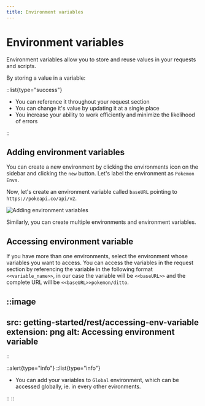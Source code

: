 ```yaml
---
title: Environment variables
---
```


# Environment variables

Environment variables allow you to store and reuse values in your requests and scripts.

By storing a value in a variable:

::list{type="success"}

- You can reference it throughout your request section
- You can change it's value by updating it at a single place
- You increase your ability to work efficiently and minimize the likelihood of errors

::

## Adding environment variables

You can create a new environment by clicking the environments icon on the sidebar and clicking the `new` button. Let's label the environment as `Pokemon Envs`.

Now, let's create an environment variable called `baseURL` pointing to `https://pokeapi.co/api/v2`.

![Adding environment variables](/images/getting-started/rest/adding-env-variables.gif)

Similarly, you can create multiple environments and environment variables.

## Accessing environment variable

If you have more than one environments, select the environment whose variables you want to access. You can access the variables in the request section by referencing the variable in the following format `<<variable_name>>`, in our case the variable will be `<<baseURL>>` and the complete URL will be `<<baseURL>>pokemon/ditto`.

::image
---
src: getting-started/rest/accessing-env-variable
extension: png
alt: Accessing environment variable
---
::

::alert{type="info"}
::list{type="info"}

- You can add your variables to `Global` environment, which can be accessed globally, ie. in every other evironments.

::
::
